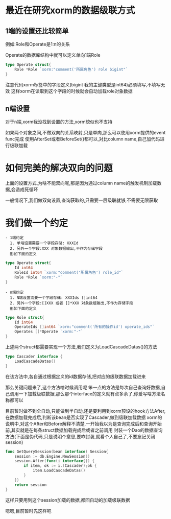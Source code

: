 # 最近在研究xorm的数据级联方式
## 1端的设置还比较简单
例如:Role和Operate是1:n的关系

Operate的数据库结构中就可以定义单向1端Role
```go
type Operate struct{
    Role *Role `xorm:"comment('所属角色') role bigint"`
}
```
注意代码xorm标签中的字段定义(bigint 我的主键类型是int64)必须填写,不填写无效
这样xorm在读取到这个字段的时候就会自动加载role对象数据

## n端设置
对于n端,xorm我没找到设置的方法,xorm貌似也不支持

如果两个对象之间,不做双向的关系映射,只是单向,那么可以使用xorm提供的event func完成
使用AfterSet或者BeforeSet()都可以,对比column name,自己加代码进行级联加载

# 如何完美的解决双向的问题
上面的设置方式,为啥不能双向呢,那是因为通过column name的触发机制加载数据,会造成死循环

一般情况下,我们做双向设置,查询获取的,只需要一层级联就够,不需要无限获取

# 我们做一个约定
    - 1端约定
      1. 单端设置需要一个字段存储: XXXId
      2. 另外一个字段:XXX 对象数据输出,不作为存储字段
      形如下面的定义
```go
type Operate struct{
    Id int64
    RoleId int64 `xorm:"comment('所属角色') role_id"`
    Role *Role `xorm:"-"`
}
```
    - n端约定
      1. N端设置需要一个字段存储: XXXIds []int64
      2. 另外一个字段:[]XXX 或者 []*XXX 对象数组输出,不作为存储字段
      形如下面的定义
```go
type Role struct{
    Id int64
    OperateIds []int64 `xorm:"comment('所有的操作id') operate_ids"`
    Operates []*Operate `xorm:"-"`
}
```

上述两个struct都需要实现一个方法,我们定义为LoadCascadeDatas()的方法
```go
type Cascader interface {
    LoadCascadeDatas()
}
```
在该方法中,各自通过根据定义的id数据存储,把对应的级联数据加载进来

那么关键问题来了,这个方法啥时候调用呢
笨一点的方法是每次自己查询好数据,自己调用一下加载级联数据,那么那个interface的定义就有点多余了,你爱写啥方法名称都可以

目前暂时做不到全自动,只能做到半自动,还是要利用到xorm预设的hook方法After,在数据加载完成后,判断该bean是否实现了Cascader,做到级联加载数据
xorm的说明中,对这个After和Before解释不清楚,一开始我以为是查询完成后和查询开始前,其实就是在每条struct数据加载完成后或者之前调用
封装一个Dao的数据查询方法(下面是伪代码,只是说明个意思,要咋封装,就看个人自己了,不要忘记关闭session)
```go
func GetQuerySession(bean interface) Session{
	session := db.Engine.NewSession()
	session.After(func(i interface{}) {
		if item, ok := i.(Cascader);ok {
			item.LoadCascadeDatas()
		}
	})
    return session
}
```

这样只要用到这个session加载的数据,都回自动的加载级联数据

嗯嗯,目前暂时先这样吧
